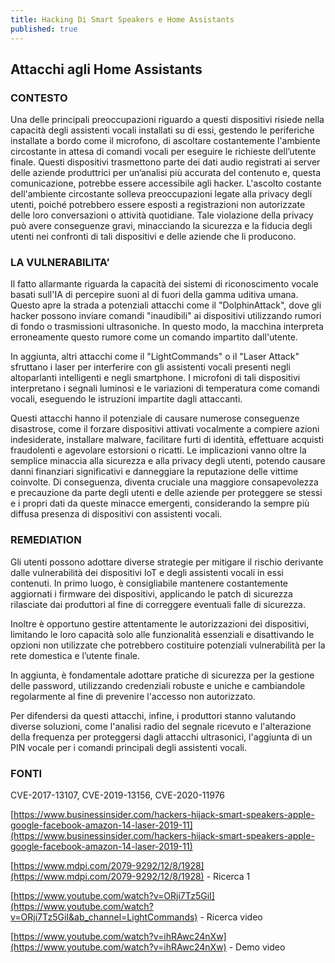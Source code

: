 ```yaml
---
title: Hacking Di Smart Speakers e Home Assistants
published: true
---
```

## Attacchi agli Home Assistants

### CONTESTO

Una delle principali preoccupazioni riguardo a questi dispositivi risiede nella capacità degli assistenti vocali installati su di essi, gestendo le periferiche installate a bordo come il microfono, di ascoltare costantemente l'ambiente circostante in attesa di comandi vocali per eseguire le richieste dell’utente finale. Questi dispositivi trasmettono parte dei dati audio registrati ai server delle aziende produttrici per un’analisi più accurata del contenuto e, questa comunicazione, potrebbe essere accessibile agli hacker. L'ascolto costante dell'ambiente circostante solleva preoccupazioni legate alla privacy degli utenti, poiché potrebbero essere esposti a registrazioni non autorizzate delle loro conversazioni o attività quotidiane. Tale violazione della privacy può avere conseguenze gravi, minacciando la sicurezza e la fiducia degli utenti nei confronti di tali dispositivi e delle aziende che li producono.

### LA VULNERABILITA’

Il fatto allarmante riguarda la capacità dei sistemi di riconoscimento vocale basati sull'IA di percepire suoni al di fuori della gamma uditiva umana. Questo apre la strada a potenziali attacchi come il "DolphinAttack", dove gli hacker possono inviare comandi "inaudibili" ai dispositivi utilizzando rumori di fondo o trasmissioni ultrasoniche. In questo modo, la macchina interpreta erroneamente questo rumore come un comando impartito dall'utente.

In aggiunta, altri attacchi come il "LightCommands" o il "Laser Attack" sfruttano i laser per interferire con gli assistenti vocali presenti negli altoparlanti intelligenti e negli smartphone. I microfoni di tali dispositivi interpretano i segnali luminosi e le variazioni di temperatura come comandi vocali, eseguendo le istruzioni impartite dagli attaccanti.

Questi attacchi hanno il potenziale di causare numerose conseguenze disastrose, come il forzare dispositivi attivati vocalmente a compiere azioni indesiderate, installare malware, facilitare furti di identità, effettuare acquisti fraudolenti e agevolare estorsioni o ricatti. Le implicazioni vanno oltre la semplice minaccia alla sicurezza e alla privacy degli utenti, potendo causare danni finanziari significativi e danneggiare la reputazione delle vittime coinvolte. Di conseguenza, diventa cruciale una maggiore consapevolezza e precauzione da parte degli utenti e delle aziende per proteggere se stessi e i propri dati da queste minacce emergenti, considerando la sempre più diffusa presenza di dispositivi con assistenti vocali.

### REMEDIATION

Gli utenti possono adottare diverse strategie per mitigare il rischio derivante dalle vulnerabilità dei dispositivi IoT e degli assistenti vocali in essi contenuti. In primo luogo, è consigliabile mantenere costantemente aggiornati i firmware dei dispositivi, applicando le patch di sicurezza rilasciate dai produttori al fine di correggere eventuali falle di sicurezza.

Inoltre è opportuno gestire attentamente le autorizzazioni dei dispositivi, limitando le loro capacità solo alle funzionalità essenziali e disattivando le opzioni non utilizzate che potrebbero costituire potenziali vulnerabilità per la rete domestica e l’utente finale.

In aggiunta, è fondamentale adottare pratiche di sicurezza per la gestione delle password, utilizzando credenziali robuste e uniche e cambiandole regolarmente al fine di prevenire l'accesso non autorizzato.

Per difendersi da questi attacchi, infine, i produttori stanno valutando diverse soluzioni, come l'analisi radio del segnale ricevuto e l'alterazione della frequenza per proteggersi dagli attacchi ultrasonici, l'aggiunta di un PIN vocale per i comandi principali degli assistenti vocali.

### FONTI

CVE-2017-13107, CVE-2019-13156, CVE-2020-11976

[https://www.businessinsider.com/hackers-hijack-smart-speakers-apple-google-facebook-amazon-14-laser-2019-11](https://www.businessinsider.com/hackers-hijack-smart-speakers-apple-google-facebook-amazon-14-laser-2019-11)

[https://www.mdpi.com/2079-9292/12/8/1928](https://www.mdpi.com/2079-9292/12/8/1928) - Ricerca 1 

[https://www.youtube.com/watch?v=ORji7Tz5GiI](https://www.youtube.com/watch?v=ORji7Tz5GiI&ab_channel=LightCommands) - Ricerca video

[https://www.youtube.com/watch?v=ihRAwc24nXw](https://www.youtube.com/watch?v=ihRAwc24nXw) - Demo video
